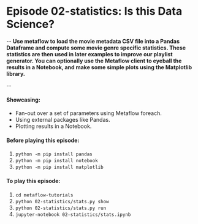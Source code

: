# Episode 02-statistics: Is this Data Science?
--
**Use metaflow to load the movie metadata CSV file into a Pandas Dataframe and
compute some movie genre specific statistics. These statistics are then used in
later examples to improve our playlist generator. You can optionally use the
Metaflow client to eyeball the results in a Notebook, and make some simple
plots using the Matplotlib library.**

--

#### Showcasing:
- Fan-out over a set of parameters using Metaflow foreach.
- Using external packages like Pandas.
- Plotting results in a Notebook.

#### Before playing this episode:
1. ```python -m pip install pandas```
2. ```python -m pip install notebook```
3. ```python -m pip install matplotlib```

#### To play this episode:
1. ```cd metaflow-tutorials```
2. ```python 02-statistics/stats.py show```
3. ```python 02-statistics/stats.py run```
4. ```jupyter-notebook 02-statistics/stats.ipynb```
